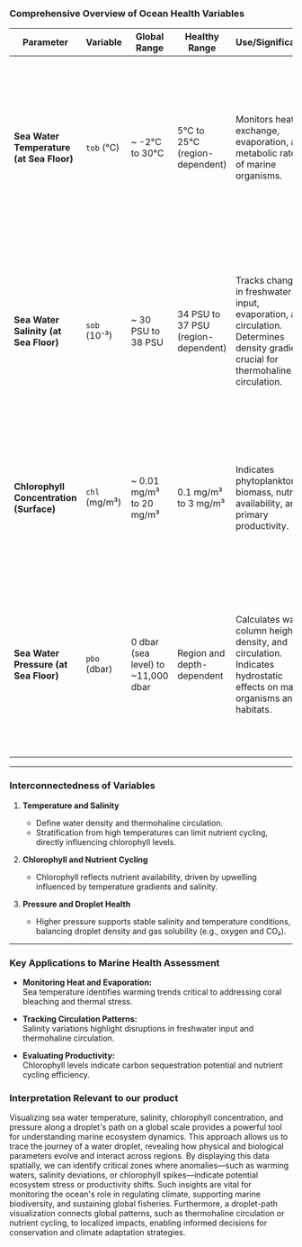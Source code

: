 ### Comprehensive Overview of Ocean Health Variables

| **Parameter**                 | **Variable** | **Global Range**                 | **Healthy Range**                | **Use/Significance**                                                                                                                                                                            | **Impacts on Ocean Health**                                                                                                                                                                           | **Indicator for Action**                                                                                                                                                         |
|--------------------------------|--------------|-----------------------------------|-----------------------------------|--------------------------------------------------------------------------------------------------------------------------------------------------------------------------------------------------|--------------------------------------------------------------------------------------------------------------------------------------------------------------------------------------------------------|----------------------------------------------------------------------------------------------------------------------------------------------------------------|
| **Sea Water Temperature (at Sea Floor)** | `tob` (°C)   | ~ -2°C to 30°C                  | 5°C to 25°C (region-dependent)   | Monitors heat exchange, evaporation, and metabolic rates of marine organisms.                                                                                                                    | - High temperatures reduce oxygen solubility and cause hypoxic zones.<br> - Coral bleaching occurs >30°C.<br> - Thermal stratification limits nutrient cycling.                                       | Monitor anomalies to detect warming trends, poleward migration of species, or coral bleaching events.                                                                            |
| **Sea Water Salinity (at Sea Floor)**     | `sob` (10⁻³) | ~ 30 PSU to 38 PSU              | 34 PSU to 37 PSU (region-dependent) | Tracks changes in freshwater input, evaporation, and circulation.<br>Determines density gradients crucial for thermohaline circulation.                                                          | - Increased salinity raises density, altering global circulation.<br> - Deviations impact plankton activity and productivity.<br> - High salinity near estuaries risks harmful algal blooms (HABs). | Assess salinity trends for changes in regional circulation patterns or freshwater input, especially in polar and estuarine areas.                                                |
| **Chlorophyll Concentration (Surface)**   | `chl` (mg/m³)| ~ 0.01 mg/m³ to 20 mg/m³        | 0.1 mg/m³ to 3 mg/m³              | Indicates phytoplankton biomass, nutrient availability, and primary productivity.                                                                                                                | - High levels (>10 mg/m³) may indicate HABs causing oxygen depletion.<br> - Negative anomalies weaken food web and reduce carbon sequestration.<br>                                                 | Monitor trends near coastal zones to manage eutrophication risks or offshore upwelling dynamics affecting productivity.                                                            |
| **Sea Water Pressure (at Sea Floor)**     | `pbo` (dbar) | 0 dbar (sea level) to ~11,000 dbar | Region and depth-dependent        | Calculates water column height, density, and circulation.<br>Indicates hydrostatic effects on marine organisms and habitats.                                                                      | - High pressure correlates with suppressed upwelling, reducing nutrient flow.<br> - Sudden changes disrupt benthic ecosystems (e.g., coral and sponge habitats).                                     | Analyze deviations alongside temperature and salinity for global circulation and vertical nutrient transport impacts.                                                              |

---

### **Interconnectedness of Variables**
1. **Temperature and Salinity**  
   - Define water density and thermohaline circulation.  
   - Stratification from high temperatures can limit nutrient cycling, directly influencing chlorophyll levels.
   
2. **Chlorophyll and Nutrient Cycling**  
   - Chlorophyll reflects nutrient availability, driven by upwelling influenced by temperature gradients and salinity.

3. **Pressure and Droplet Health**  
   - Higher pressure supports stable salinity and temperature conditions, balancing droplet density and gas solubility (e.g., oxygen and CO₂).

---

### **Key Applications to Marine Health Assessment**
- **Monitoring Heat and Evaporation:**  
  Sea temperature identifies warming trends critical to addressing coral bleaching and thermal stress.  

- **Tracking Circulation Patterns:**  
  Salinity variations highlight disruptions in freshwater input and thermohaline circulation.  

- **Evaluating Productivity:**  
  Chlorophyll levels indicate carbon sequestration potential and nutrient cycling efficiency.

### **Interpretation Relevant to our product**

Visualizing sea water temperature, salinity, chlorophyll concentration, and pressure along a droplet's path on a global scale provides a powerful tool for understanding marine ecosystem dynamics. This approach allows us to trace the journey of a water droplet, revealing how physical and biological parameters evolve and interact across regions. By displaying this data spatially, we can identify critical zones where anomalies—such as warming waters, salinity deviations, or chlorophyll spikes—indicate potential ecosystem stress or productivity shifts. Such insights are vital for monitoring the ocean's role in regulating climate, supporting marine biodiversity, and sustaining global fisheries. Furthermore, a droplet-path visualization connects global patterns, such as thermohaline circulation or nutrient cycling, to localized impacts, enabling informed decisions for conservation and climate adaptation strategies.
